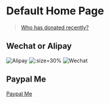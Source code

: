 # Default Home Page

> [Who has donated recently?](/donate/HISTORY.md)

## Wechat or Alipay
![Alipay](images/IMG_4184.JPG ':size=25% ')
![](images/coffee.jpg ':size=30% ')
![Wechat](images/IMG_4202.JPG ':size=25%')

## Paypal Me
[Paypal Me](https://paypal.me/zhongqiangchen?country.x=C2&locale.x=zh_XC)

